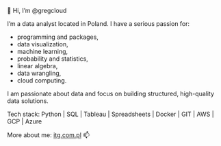👋 Hi, I’m @gregcloud

I’m a data analyst located in Poland. I have a serious passion for:
- programming and packages,
- data visualization,
- machine learning,
- probability and statistics,
- linear algebra,
- data wrangling,
- cloud computing.

I am passionate about data and focus on building structured, high-quality data solutions.

Tech stack: Python | SQL | Tableau | Spreadsheets | Docker | GIT | AWS | GCP | Azure

More about me: [itg.com.pl](https://itg.com.pl/) 📫
